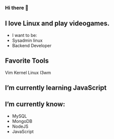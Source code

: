 ### Hi there 👋

## I love Linux and play videogames.

- I want to be: 
- Sysadmin linux
- Backend Developer

## Favorite Tools

Vim
Kernel Linux
I3wm

## I’m currently learning JavaScript

## I’m currently know:
- MySQL
- MongoDB
- NodeJS
- JavaScript

